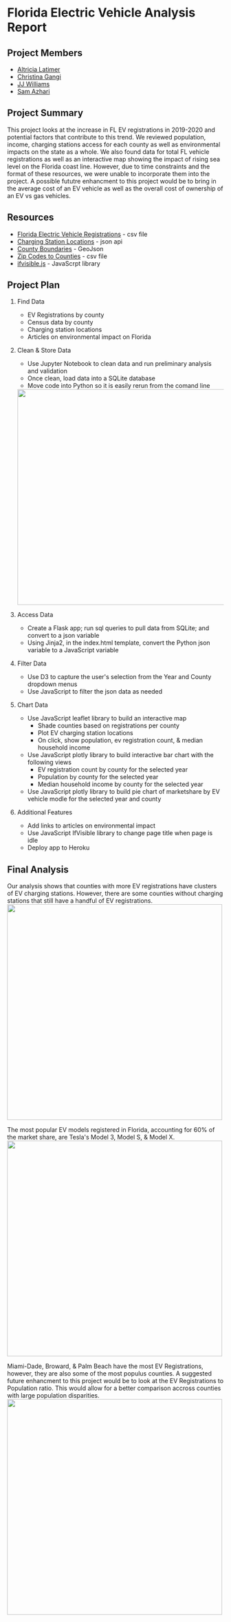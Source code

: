 # Florida Electric Vehicle Analysis Report

## Project Members
* [Altricia Latimer](https://github.com/mrslat-creator)
* [Christina Gangi](https://github.com/cgangi2216)
* [JJ Williams](https://github.com/jjwilliams11)
* [Sam Azhari](https://github.com/flbpilot)

## Project Summary
This project looks at the increase in FL EV registrations in 2019-2020 and potential factors that contribute to this trend. We reviewed population, income, charging stations access for each county as well as environmental impacts on the state as a whole. We also found data for total FL vehicle registrations as well as an interactive map showing the impact of rising sea level on the Florida coast line. However, due to time constraints and the format of these resources, we were unable to incorporate them into the project. A possible fututre enhancment to this project would be to bring in the average cost of an EV vehicle as well as the overall cost of ownership of an EV vs gas vehicles.

## Resources
* [Florida Electric Vehicle Registrations](https://www.atlasevhub.com/materials/state-ev-registration-data/) - csv file
* [Charging Station Locations](https://developer.nrel.gov/docs/api-key/) - json api
* [County Boundaries](https://public.opendatasoft.com/explore/dataset/us-county-boundaries/table/?disjunctive.[…]junctive.state_name&sort=stusab&refine.state_name=Florida) - GeoJson
* [Zip Codes to Counties](https://data.world/niccolley/us-zipcode-to-county-state/workspace/file?filename=ZIP-COUNTY-FIPS_2018-03.csv) - csv file
* [ifvisible.js](https://github.com/serkanyersen/ifvisible.js) - JavaScrpt library

## Project Plan
1. Find Data
    * EV Registrations by county
    * Census data by county
    * Charging station locations
    * Articles on environmental impact on Florida
3. Clean & Store Data
    * Use Jupyter Notebook to clean data and run preliminary analysis and validation
    * Once clean, load data into a SQLite database
    * Move code into Python so it is easily rerun from the comand line
    <img src=".static/images/ERD.png" width="500">

4. Access Data
    * Create a Flask app; run sql queries to pull data from SQLite; and convert to a json variable
    * Using Jinja2, in the index.html template, convert the Python json variable to a JavaScript variable
5. Filter Data
    * Use D3 to capture the user's selection from the Year and County dropdown menus
    * Use JavaScript to filter the json data as needed
6. Chart Data
    * Use JavaScript leaflet library to build an interactive map
        * Shade counties based on registrations per county
        * Plot EV charging station locations
        * On click, show population, ev registration count, & median household income
    * Use JavaScript plotly library to build interactive bar chart with the following views
        * EV registration count by county for the selected year
        * Population by county for the selected year
        * Median household income by county for the selected year
    * Use JavaScript plotly library to build pie chart of marketshare by EV vehicle modle for the selected year and county
6. Additional Features
    * Add links to articles on environmental impact
    * Use JavaScript IfVisible library to change page title when page is idle
    * Deploy app to Heroku

## Final Analysis

Our analysis shows that counties with more EV registrations have clusters of EV charging stations. However, there are some counties without charging stations that still have a handful of EV registrations.  
<img src=".static/images/FL_EV_Map_2020.png" width="500">

The most popular EV models registered in Florida, accounting for 60% of the market share, are Tesla's Model 3, Model S, & Model X.  
<img src=".static/images/FL_EV_Models_2020.png" width="500">

Miami-Dade, Broward, & Palm Beach have the most EV Registrations, however, they are also some of the most populus counties. A suggested future enhancment to this project would be to look at the EV Registrations to Population ratio. This would allow for a better comparison accross counties with large population disparities.  
<img src=".static/images/FL_Population_2020.png" width="500">
